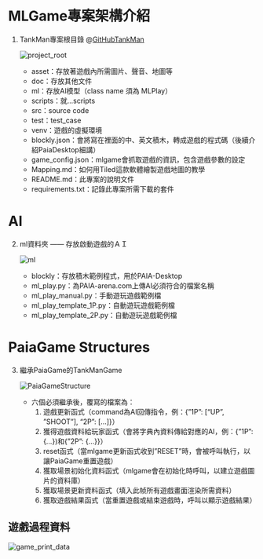 # MLGame專案架構介紹

1. TankMan專案根目錄 @[GitHubTankMan](https://github.com/Jesse-Jumbo/TankMan)
    
    ![project_root](https://raw.githubusercontent.com/Jesse-Jumbo/MLGameTemplate/main/development_tutorial/image/project_root.png)
    
    - asset：存放著遊戲內所需圖片、聲音、地圖等
    - doc：存放其他文件
    - ml：存放AI模型（class name 須為 MLPlay）
    - scripts：就...scripts
    - src：source code
    - test：test_case
    - venv：遊戲的虛擬環境
    - blockly.json：會將寫在裡面的中、英文積木，轉成遊戲的程式碼（後續介紹PaiaDesktop細講）
    - game_config.json：mlgame會抓取遊戲的資訊，包含遊戲參數的設定
    - Mapping.md：如何用Tiled這款軟體繪製遊戲地圖的教學
    - README.md：此專案的說明文件
    - requirements.txt：記錄此專案所需下載的套件

# AI

2. ml資料夾 —— 存放啟動遊戲的ＡＩ
    
    ![ml](https://raw.githubusercontent.com/Jesse-Jumbo/MLGameTemplate/main/development_tutorial/image/ml.png)

    - blockly：存放積木範例程式，用於PAIA-Desktop
    - ml_play.py：為PAIA-arena.com上傳AI必須符合的檔案名稱
    - ml_play_manual.py：手動遊玩遊戲範例檔
    - ml_play_template_1P.py：自動遊玩遊戲範例檔
    - ml_play_template_2P.py：自動遊玩遊戲範例檔

# PaiaGame Structures

3. 繼承PaiaGame的TankManGame
    
    ![PaiaGameStructure](https://raw.githubusercontent.com/Jesse-Jumbo/MLGameTemplate/main/development_tutorial/image/PaiaGameStructure.png)
    
    - 六個必須繼承後，覆寫的檔案為：
        1. 遊戲更新函式（command為AI回傳指令，例：{”1P”: [“UP”, ”SHOOT”], “2P”: […]}）
        2. 獲得遊戲資料給玩家函式（會將字典內資料傳給對應的AI，例：{”1P”:{…})和{”2P”: {…}}）
        3. reset函式（當mlgame更新函式收到”RESET”時，會被呼叫執行，以讓PaiaGame重置遊戲）
        4. 獲取場景初始化資料函式（mlgame會在初始化時呼叫，以建立遊戲圖片的資料庫）
        5. 獲取場景更新資料函式（填入此帧所有遊戲畫面渲染所需資料）
        6. 獲取遊戲結果函式（當重置遊戲或結束遊戲時，呼叫以顯示遊戲結果）

## 遊戲過程資料

![game_print_data](https://raw.githubusercontent.com/Jesse-Jumbo/MLGameTemplate/main/development_tutorial/image/game_print_data.png)

